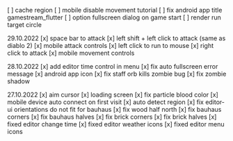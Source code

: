 [ ] cache region
[ ] mobile disable movement tutorial
[ ] fix android app title gamestream_flutter
[ ] option fullscreen dialog on game start
[ ] render run target circle

29.10.2022
[x] space bar to attack
[x] left shift + left click to attack (same as diablo 2)
[x] mobile attack controls
[x] left click to run to mouse
[x] right click to attack
[x] mobile movement controls

28.10.2022
[x] add editor time control in menu 
[x] fix auto fullscreen error message
[x] android app icon
[x] fix staff orb kills zombie bug
[x] fix zombie shadow


27.10.2022
[x] aim cursor
[x] loading screen
[x] fix particle blood color
[x] mobile device auto connect on first visit
[x] auto detect region
[x] fix editor-ui orientations do not fit for bauhaus
[x] fix wood half north
[x] fix bauhaus corners
[x] fix bauhaus halves
[x] fix brick corners
[x] fix brick halves
[x] fixed editor change time
[x] fixed editor weather icons
[x] fixed editor menu icons
